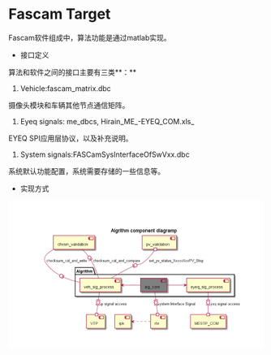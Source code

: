 # Fascam Target

Fascam软件组成中，算法功能是通过matlab实现。

* 接口定义

算法和软件之间的接口主要有三类**：**

1. Vehicle:fascam\_matrix.dbc

摄像头模块和车辆其他节点通信矩阵。

1. Eyeq signals: me_dbcs, Hirain_ME_-EYEQ\_COM.xls_

EYEQ SPI应用层协议，以及补充说明。

1. System signals:FASCamSysInterfaceOfSwVxx.dbc

系统默认功能配置，系统需要存储的一些信息等。

* 实现方式

![](/assets/software_arch.png)

